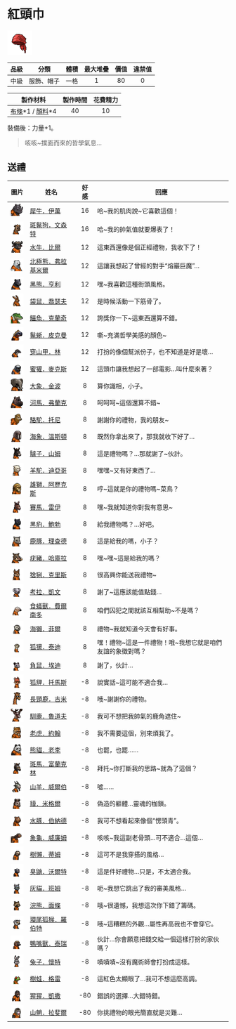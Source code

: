 # 紅頭巾

![img](images/item_pic_HTJ.png)

|品級|分類|體積|最大堆疊|價值|違禁值|
|:--:|:--:|:--:|:--:|:--:|:--:|
|中級|服飾、帽子|一格|1|80|0|

|製作材料|製作時間|花費精力|
|:--:|:--:|:--:|
|[布條](84-布條.md)\*1 / [顏料](122-顏料.md)\*4|40|10|

裝備後：力量+1。

> 咳咳\~撲面而來的哲學氣息…

## 送禮

|圖片|姓名|好感|回應|
|:--:|--|:--:|--|
|![img](images/rhinoceros.png)|[犀牛．伊萬](犀牛．伊萬.md)|16|哈\~我的肌肉說\~它喜歡這個！|
|![img](images/SpottedHyaena.png)|[斑鬣狗．文森特](斑鬣狗．文森特.md)|16|哈\~我的帥氣值就要爆表了！|
|![img](images/AfricanBuffalo.png)|[水牛．比爾](水牛．比爾.md)|12|這東西還像是個正經禮物，我收下了！|
|![img](images/PolarBear.png)|[北極熊．弗拉基米爾](北極熊．弗拉基米爾.md)|12|這讓我想起了曾經的對手“熔巖巨魔”…|
|![img](images/BlackBear.png)|[黑熊．亨利](黑熊．亨利.md)|12|嘿\~我喜歡這種街頭風格。|
|![img](images/kangaroo.png)|[袋鼠．喬瑟夫](袋鼠．喬瑟夫.md)|12|是時候活動一下筋骨了。|
|![img](images/crocodile.png)|[鱷魚．克蘭奇](鱷魚．克蘭奇.md)|12|誇獎你一下\~這東西還算不錯。|
|![img](images/MarineIguana.png)|[鬣蜥．皮克曼](鬣蜥．皮克曼.md)|12|嘶\~充滿哲學美感的顏色\~|
|![img](images/pangolin.png)|[穿山甲．林](穿山甲．林.md)|12|打扮的像個幫派份子，也不知道是好是壞…|
|![img](images/HoneyBadger.png)|[蜜獾．麥克斯](蜜獾．麥克斯.md)|12|這頭巾讓我想起了一部電影…叫什麼來著？|
|![img](images/elephant.png)|[大象．金波](大象．金波.md)|8|算你識相，小子。|
|![img](images/hippopotamus.png)|[河馬．弗蘭克](河馬．弗蘭克.md)|8|呵呵呵\~這個還算不錯\~|
|![img](images/camel.png)|[駱駝．托尼](駱駝．托尼.md)|8|謝謝你的禮物，我的朋友\~|
|![img](images/walrus.png)|[海象．溫斯頓](海象．溫斯頓.md)|8|既然你拿出來了，那我就收下好了…|
|![img](images/donkey.png)|[驢子．山姆](驢子．山姆.md)|8|這是禮物嗎？…那就謝了\~伙計。|
|![img](images/Alpaca.png)|[羊駝．迪亞哥](羊駝．迪亞哥.md)|8|嘿嘿\~又有好東西了…|
|![img](images/lion.png)|[雄獅．阿歷克斯](雄獅．阿歷克斯.md)|8|哼\~這就是你的禮物嗎\~菜鳥？|
|![img](images/horse.png)|[賽馬．雷伊](賽馬．雷伊.md)|8|嘿\~我就知道你對我有意思\~|
|![img](images/BlackPanther.png)|[黑豹．鮑勃](黑豹．鮑勃.md)|8|給我禮物嗎？…好吧。|
|![img](images/DeerDolphin.png)|[鹿豚．理查德](鹿豚．理查德.md)|8|這是給我的嗎，小子？|
|![img](images/Warthog.png)|[疣豬．哈庫拉](疣豬．哈庫拉.md)|8|嘿\~嘿\~這是給我的嗎？|
|![img](images/Lynx.png)|[猞猁．克里斯](猞猁．克里斯.md)|8|很高興你能送我禮物\~|
|![img](images/Koala.png)|[考拉．凱文](考拉．凱文.md)|8|謝了\~這應該能值點錢…|
|![img](images/Anteater.png)|[食蟻獸．費爾南多](食蟻獸．費爾南多.md)|8|咱們囚犯之間就該互相幫助\~不是嗎？|
|![img](images/SeaOtter.png)|[海獺．菲爾](海獺．菲爾.md)|8|禮物\~我就知道今天會有好事。|
|![img](images/meerkat.png)|[狐獴．泰迪](狐獴．泰迪.md)|8|嘿！禮物\~這是一件禮物！哦\~我想它就是咱們友誼的象徵對嗎？|
|![img](images/Possum.png)|[負鼠．埃迪](負鼠．埃迪.md)|8|謝了，伙計…|
|![img](images/fox.png)|[狐貍．托馬斯](狐貍．托馬斯.md)|-8|說實話\~這可能不適合我…|
|![img](images/giraffe.png)|[長頸鹿．吉米](長頸鹿．吉米.md)|-8|哦\~謝謝你的禮物。|
|![img](images/reindeer.png)|[馴鹿．魯道夫](馴鹿．魯道夫.md)|-8|我可不想把我帥氣的鹿角遮住\~|
|![img](images/tiger.png)|[老虎．約翰](老虎．約翰.md)|-8|我不需要這個，別來煩我了。|
|![img](images/panda.png)|[熊貓．老李](熊貓．老李.md)|-8|也罷，也罷……|
|![img](images/zebra.png)|[斑馬．富蘭克林](斑馬．富蘭克林.md)|-8|拜托\~你打斷我的思路\~就為了這個？|
|![img](images/goat.png)|[山羊．威爾伯](山羊．威爾伯.md)|-8|噓……|
|![img](images/tapir.png)|[貘．米格爾](貘．米格爾.md)|-8|偽造的軀體…靈魂的枷鎖。|
|![img](images/Capybara.png)|[水豚．伯納德](水豚．伯納德.md)|-8|我可不想看起來像個“愣頭青”。|
|![img](images/Tortoise.png)|[象龜．威廉姆](象龜．威廉姆.md)|-8|咳咳\~我這副老骨頭…可不適合…這個…|
|![img](images/sloth.png)|[樹懶．蒂姆](樹懶．蒂姆.md)|-8|這可不是我穿搭的風格…|
|![img](images/skunk.png)|[臭鼬．沃爾特](臭鼬．沃爾特.md)|-8|這是件好禮物…只是，不太適合我。|
|![img](images/cat.png)|[灰貓．班姆](灰貓．班姆.md)|-8|呃\~我想它跳出了我的審美風格…|
|![img](images/Raccoon.png)|[浣熊．面條](浣熊．面條.md)|-8|哦\~很遺憾，我想這次你下錯了籌碼。|
|![img](images/RingTailedLemur.png)|[環尾狐猴．羅伯特](環尾狐猴．羅伯特.md)|-8|哦\~這糟糕的外觀…屬性再高我也不會穿它。|
|![img](images/platypus.png)|[鴨嘴獸．泰瑞](鴨嘴獸．泰瑞.md)|-8|伙計…你會願意把錢交給一個這樣打扮的家伙嗎？|
|![img](images/rabbit.png)|[兔子．懷特](兔子．懷特.md)|-8|嘖嘖嘖\~沒有魔術師會打扮成這樣。|
|![img](images/Treefrog.png)|[樹蛙．格雷](樹蛙．格雷.md)|-8|這紅色太顯眼了…我可不想這麼高調。|
|![img](images/chimpanzee.png)|[猩猩．凱撒](猩猩．凱撒.md)|-80|錯誤的選擇…大錯特錯。|
|![img](images/Mandrill.png)|[山魈．拉斐爾](山魈．拉斐爾.md)|-80|你挑禮物的眼光簡直就是災難…|

